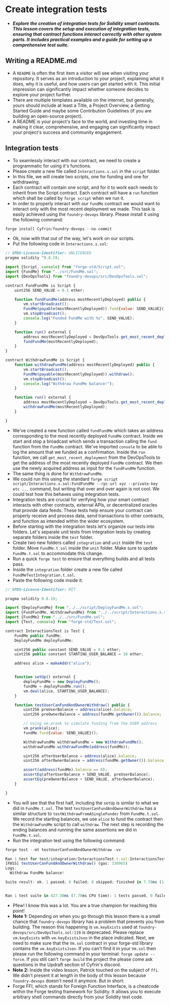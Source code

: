 # Create integration tests
- ***Explore the creation of integration tests for Solidity smart contracts. This lesson covers the setup and execution of integration tests, ensuring that contract functions interact correctly with other system parts. It includes practical examples and a guide for setting up a comprehensive test suite.***

## Writing a README.md
- A `README` is often the first item a visitor will see when visiting your repository. It serves as an introduction to your project, explaining what it does, why it is useful, and how users can get started with it. This initial impression can significantly impact whether someone decides to explore your project further.
- There are multiple templates available on the internet, but generally, yours should include at least a Title, a Project Overview, a Getting Started Guide and maybe some Contribution Guidelines (if you are building an open-source project).
- A README is your project's face to the world, and investing time in making it clear, comprehensive, and engaging can significantly impact your project's success and community engagement.

## Integration tests
- To seamlessly interact with our contract, we need to create a programmatic for using it's functions.
- Please create a new file called `Interactions.s.sol` in the `script` folder.
- In this file, we will create two scripts, one for funding and one for withdrawing.
- Each contract will contain one script, and for it to work each needs to inherit from the Script contract. Each contract will have a `run` function which shall be called by `forge script` when we run it.
- In order to properly interact with our `fundMe` contract we would want to interact only with the most recent deployment we made. This task is easily achieved using the `foundry-devops` library. Please install it using the following command:

```javascript
forge install Cyfrin/foundry-devops --no-commit
```

- Ok, now with that out of the way, let's work on our scripts.
- Put the following code in `Interactions.s.sol`:
```javascript
// SPDX-License-Identifier: UNLICENSED
pragma solidity ^0.8.19;

import {Script, console} from "forge-std/Script.sol";
import {FundMe} from "../src/FundMe.sol";
import {DevOpsTools} from "foundry-devops/src/DevOpsTools.sol";

contract FundFundMe is Script {
    uint256 SEND_VALUE = 0.1 ether;

    function fundFundMe(address mostRecentlyDeployed) public {
        vm.startBroadcast();
        FundMe(payable(mostRecentlyDeployed)).fund{value: SEND_VALUE}();
        vm.stopBroadcast();
        console.log("Funded FundMe with %s", SEND_VALUE);
    }

    function run() external {
        address mostRecentlyDeployed = DevOpsTools.get_most_recent_deployment("FundMe", block.chainid);
        fundFundMe(mostRecentlyDeployed);
    }
}

contract WithdrawFundMe is Script {
    function withdrawFundMe(address mostRecentlyDeployed) public {
        vm.startBroadcast();
        FundMe(payable(mostRecentlyDeployed)).withdraw();
        vm.stopBroadcast();
        console.log("Withdraw FundMe balance!");
    }

    function run() external {
        address mostRecentlyDeployed = DevOpsTools.get_most_recent_deployment("FundMe", block.chainid);
        withdrawFundMe(mostRecentlyDeployed);
    }

}
```

- We've created a new function called `fundFundMe` which takes an address corresponding to the most recently deployed `FundMe` contract. Inside we start and stop a broadcast which sends a transaction calling the `fund` function from the `FundMe` contract. We've imported `console` to be able to log the amount that we funded as a confirmation. Inside the `run` function, we call `get_most_recent_deployment` from the DevOpsTools to get the address of the most recently deployed `FundMe` contract. We then use the newly acquired address as input for the `fundFundMe` function.
- The same thing is done for `WithdrawFundMe`.
- We could run this using the standard `forge script script/Interactions.s.sol:FundFundMe --rpc-url xyz --private-key etc ...` command, but writing that over and over again is not cool. We could test how this behaves using integration tests.
- Integration tests are crucial for verifying how your smart contract interacts with other contracts, external APIs, or decentralized oracles that provide data feeds. These tests help ensure your contract can properly receive and process data, send transactions to other contracts, and function as intended within the wider ecosystem.
- Before starting with the integration tests let's organize our tests into folders. Let's separate unit tests from integration tests by creating separate folders inside the `test` folder.
- Create two new folders called `integration` and `unit` inside the `test` folder. Move `FundMe.t.sol` inside the `unit` folder. Make sure to update `FundMe.t.sol` to accommodate this change.
- Run a quick `forge test` to ensure that everything builds and all tests pass.
- Inside the `integration` folder create a new file called `FundMeTestIntegration.t.sol`.
- Paste the following code inside it:
```javascript
// SPDX-License-Identifier: MIT

pragma solidity 0.8.19;

import {DeployFundMe} from "../../script/DeployFundMe.s.sol";
import {FundFundMe, WithdrawFundMe} from "../../script/Interactions.s.sol";
import {FundMe} from "../../src/FundMe.sol";
import {Test, console} from "forge-std/Test.sol";

contract InteractionsTest is Test {
    FundMe public fundMe;
    DeployFundMe deployFundMe;

    uint256 public constant SEND_VALUE = 0.1 ether;
    uint256 public constant STARTING_USER_BALANCE = 10 ether;

    address alice = makeAddr("alice");


    function setUp() external {
        deployFundMe = new DeployFundMe();
        fundMe = deployFundMe.run();
        vm.deal(alice, STARTING_USER_BALANCE);
    }

    function testUserCanFundAndOwnerWithdraw() public {
        uint256 preUserBalance = address(alice).balance;
        uint256 preOwnerBalance = address(fundMe.getOwner()).balance;

        // Using vm.prank to simulate funding from the USER address
        vm.prank(alice);
        fundMe.fund{value: SEND_VALUE}();

        WithdrawFundMe withdrawFundMe = new WithdrawFundMe();
        withdrawFundMe.withdrawFundMe(address(fundMe));

        uint256 afterUserBalance = address(alice).balance;
        uint256 afterOwnerBalance = address(fundMe.getOwner()).balance;

        assert(address(fundMe).balance == 0);
        assertEq(afterUserBalance + SEND_VALUE, preUserBalance);
        assertEq(preOwnerBalance + SEND_VALUE, afterOwnerBalance);
    }

}
```

- You will see that the first half, including the `setUp` is similar to what we did in `FundMe.t.sol`. The test `testUserCanFundAndOwnerWithdraw` has a similar structure to `testWithdrawFromASingleFunder` from `FundMe.t.sol`. We record the starting balances, we use `alice` to fund the contract then the `WithdrawFundMe` script to call `withdraw`. The next step is recording the ending balances and running the same assertions we did in `FundMe.t.sol`.
- Run the integration test using the following command:
```javascript
forge test --mt testUserCanFundAndOwnerWithdraw -vv
```

```javascript
Ran 1 test for test/integration/InteractionsTest.t.sol:InteractionsTest
[PASS] testUserCanFundAndOwnerWithdraw() (gas: 330965)
Logs:
  Withdraw FundMe balance!

Suite result: ok. 1 passed; 0 failed; 0 skipped; finished in 7.78ms (1.01ms CPU time)


Ran 1 test suite in 427.38ms (7.78ms CPU time): 1 tests passed, 0 failed, 0 skipped (1 total tests)
```

- Pfew! I know this was a lot. You are a true champion for reaching this point!
- **Note 1:** Depending on when you go through this lesson there is a small chance that `foundry-devops` library has a problem that prevents you from building. The reason this happening is `vm.keyExists` used at `foundry-devops/src/DevOpsTools.sol:119` is deprecated. Please replace `vm.keyExists` with `vm.keyExistsJson` in the place indicated. Next, we need to make sure that the `Vm.sol` contract in your forge-std library contains the `vm.keyExistsJson`. If you can't find it in your `Vm.sol` then please run the following command in your terminal: `forge update --force`. If you still can't `forge build` the project the please come ask questions in the Updraft section of Cyfrin's discord.
- **Note 2:** Inside the video lesson, Patrick touched on the subject of `ffi`. We didn't present it at length in the body of this lesson because `foundry-devops` doesn't need it anymore. But in short:
- Forge FFI, which stands for Foreign Function Interface, is a cheatcode within the Forge testing framework for Solidity. It allows you to execute arbitrary shell commands directly from your Solidity test code.
